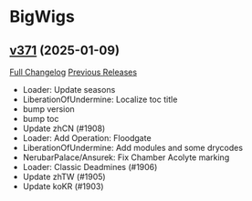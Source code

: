 # BigWigs

## [v371](https://github.com/BigWigsMods/BigWigs/tree/v371) (2025-01-09)
[Full Changelog](https://github.com/BigWigsMods/BigWigs/compare/v370...v371) [Previous Releases](https://github.com/BigWigsMods/BigWigs/releases)

- Loader: Update seasons  
- LiberationOfUndermine: Localize toc title  
- bump version  
- bump toc  
- Update zhCN (#1908)  
- Loader: Add Operation: Floodgate  
- LiberationOfUndermine: Add modules and some drycodes  
- NerubarPalace/Ansurek: Fix Chamber Acolyte marking  
- Loader: Classic Deadmines (#1906)  
- Update zhTW (#1905)  
- Update koKR (#1903)  
